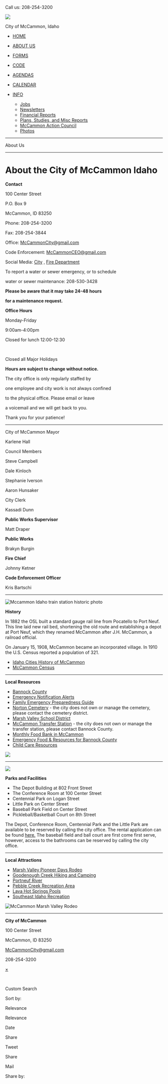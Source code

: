 Call us: 208-254-3200

![](https://dd-cdn.multiscreensite.com/themes/myLogo.png)

City of McCammon, Idaho

- [HOME](https://www.mccammoncity.com)
- [ABOUT US](https://www.mccammoncity.com/about)
- [FORMS](https://www.mccammoncity.com/forms)
- [CODE](https://www.mccammoncity.com/code)
- [AGENDAS](https://mccammon.municipalcodeonline.com/book?type=agendas)
- [CALENDAR](https://www.mccammoncity.com/calendar)
- [INFO](https://www.mccammoncity.com/about)
  
  - [Jobs](https://www.mccammoncity.com/jobs)
  - [Newsletters](https://mccammon.municipalcodeonline.com/book?type=newsletters)
  - [Financial Reports](https://www.mccammoncity.com/financial-reports)
  - [Plans, Studies, and Misc Reports](https://www.mccammoncity.com/plans--studies--and-misc-reports)
  - [McCammon Action Council](https://mccammonactioncouncil.org)
  - [Photos](https://www.mccammoncity.com/photos)

* * *

About Us

* * *

# About the City of McCammon Idaho

**Contact**

100 Center Street

P.O. Box 9

McCammon, ID 83250

Phone: 208-254-3200

Fax: 208-254-3844

Office: [McCammonCity@gmail.com](mailto:mccammoncity@gmail.com)

Code Enforcement: [McCammonCEO@gmail.com](mailto:McCammonCEO@gmail.com)

Social Media: [City](https://www.facebook.com/cityofmccammon) , [Fire Department](https://www.facebook.com/profile.php?id=61570387974468)

To report a water or sewer emergency, or to schedule

water or sewer maintenance: 208-530-3428

**Please be aware that it may take 24-48 hours**

**for a maintenance request.**

**Office Hours**

Monday-Friday

9:00am-4:00pm

Closed for lunch 12:00-12:30

﻿

Closed all Major Holidays

**Hours are subject to change without notice.**

The city office is only regularly staffed by

one employee and city work is not always confined

to the physical office. Please email or leave

a voicemail and we will get back to you.

Thank you for your patience!

* * *

City of McCammon Mayor

Karlene Hall

Council Members

Steve Campbell

Dale Kinloch

Stephanie Iverson

Aaron Hunsaker

City Clerk

Kassadi Dunn

**Public Works Supervisor**

Matt Draper

**Public Works**

Brakyn Burgin

**Fire Chief**

Johnny Ketner

**Code Enforcement Officer**

Kris Bartschi

* * *

![Mccammon Idaho train station historic photo](https://lirp.cdn-website.com/53fdcc5e/dms3rep/multi/opt/mccammon-idaho-history-512w.jpg)

**History**

In 1882 the OSL built a standard gauge rail line from Pocatello to Port Neuf. This line laid new rail bed, shortening the old route and establishing a depot at Port Neuf, which they renamed McCammon after J.H. McCammon, a railroad official.

On January 15, 1908, McCammon became an incorporated village. In 1910 the U.S. Census reported a population of 321.

- [Idaho Cities History of McCammon](https://discoverareaguides.com/our-towns-story-a-history-of-mccammon)
- [McCammon Census](https://data.census.gov/profile/McCammon_city,_Idaho?g=160XX00US1648880)

* * *

**Local Resources**

- [Bannock County](https://www.bannockcounty.us)
- [Emergency Notification Alerts](https://irp.cdn-website.com/53fdcc5e/files/uploaded/Emergency_Alerts.jpg)
- [Family Emergency Preparedness Guide](https://irp.cdn-website.com/53fdcc5e/files/uploaded/Family_Emergency_Preparedness_Guide.pdf)
- [Norton Cemetery](https://www.google.com/search?q=norton%20cemetery%20in%20mccammon&rlz=1C1CHBD_enUS803US803&oq=norton%20cemetery%20in%20mccammon&gs_lcrp=EgZjaHJvbWUyBggAEEUYOTIHCAEQABiABDINCAIQLhivARjHARiABDIVCAMQLhgUGK8BGMcBGIcCGIAEGI4FMg0IBBAuGK8BGMcBGIAEMg0IBRAuGK8BGMcBGIAEMgcIBhAAGIAEMgcIBxAuGIAEMggICBAAGBYYHjIICAkQABgWGB7SAQk2Mzc5ajBqMTWoAgiwAgE&sourceid=chrome&ie=UTF-8) - the city does not own or manage the cemetery, please contact the cemetery district.
- [Marsh Valley School District](https://www.mvsd21.org)
- [McCammon Transfer Station](https://www.bannockcounty.us/landfill) - the city does not own or manage the transfer station, please contact Bannock County.
- [Monthly Food Bank in McCammon](https://www.mccammoncity.com/calendar)
- [Emergency Food &amp; Resources for Bannock County](https://resources.finalsite.net/images/v1669834093/d25k12idus/ytkustpg9gu2twq8v9cb/Partner_Agencies.pdf)
- [Child Care Resources](https://healthandwelfare.idaho.gov/providers/child-care-providers/child-care-resources)

![](https://lirp.cdn-website.com/53fdcc5e/dms3rep/multi/opt/IMG_7633-1024x578-512w.jpg)

* * *

![](https://lirp.cdn-website.com/53fdcc5e/dms3rep/multi/opt/McCammonCenterStFallreduced.-512w.png)

**Parks and Facilities**

- The Depot Building at 802 Front Street
- The Conference Room at 100 Center Street
- Centennial Park on Logan Street
- Little Park on Center Street
- Baseball Park Field on Center Street
- Pickleball/Basketball Court on 8th Street

The Depot, Conference Room, Centennial Park and the Little Park are available to be reserved by calling the city office. The rental application can be found [here.](https://www.mccammoncity.com/forms) The baseball field and ball court are first come first serve, however, access to the bathrooms can be reserved by calling the city office.

* * *

**Local Attractions**

- [Marsh Valley Pioneer Days Rodeo](https://www.facebook.com/mvpioneerdaysrodeo)
- [Goodenough Creek Hiking and Camping](https://www.blm.gov/visit/goodenough-creek-campground)
- [Portneuf River](https://idfg.idaho.gov/ifwis/fishingPlanner/water/1125703429640)
- [Pebble Creek Recreation Area](https://pebblecreekskiarea.com)
- [Lava Hot Springs Pools](https://lavahotsprings.com)
- [Southeast Idaho Recreation](https://idahohighcountry.org)

![McCammon Marsh Valley Rodeo](https://lirp.cdn-website.com/53fdcc5e/dms3rep/multi/opt/marsh-valley-rodeo-512w.jpg)

* * *

**City of McCammon**

100 Center Street

McCammon, ID 83250

McCammonCity@gmail.com

208-254-3200

[×](https:void%280%29 "Clear search box")

 

Custom Search

Sort by:

Relevance

Relevance

Date

Share

Tweet

Share

Mail

Share by: